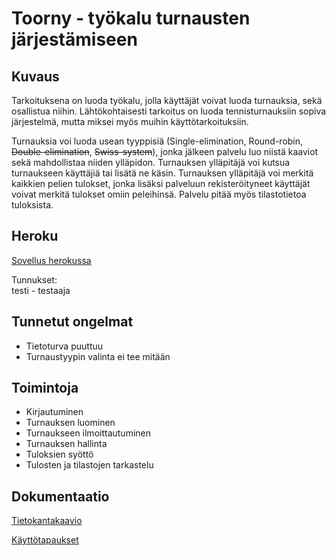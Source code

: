 # Toorny - työkalu turnausten järjestämiseen

## Kuvaus

Tarkoituksena on luoda työkalu, jolla käyttäjät voivat luoda turnauksia, sekä osallistua niihin. Lähtökohtaisesti tarkoitus on luoda tennisturnauksiin sopiva järjestelmä, mutta miksei myös muihin käyttötarkoituksiin.

Turnauksia voi luoda usean tyyppisiä (Single-elimination, Round-robin, ~~Double-elimination~~, ~~Swiss-system~~), jonka jälkeen palvelu luo niistä kaaviot sekä mahdollistaa niiden ylläpidon. Turnauksen ylläpitäjä voi kutsua turnaukseen käyttäjiä tai lisätä ne käsin. Turnauksen ylläpitäjä voi merkitä kaikkien pelien tulokset, jonka lisäksi palveluun rekisteröityneet käyttäjät voivat merkitä tulokset omiin peleihinsä. Palvelu pitää myös tilastotietoa tuloksista.

## Heroku

[Sovellus herokussa](https://tsoha-toorny.herokuapp.com)

Tunnukset:  
testi - testaaja

## Tunnetut ongelmat

- Tietoturva puuttuu
- Turnaustyypin valinta ei tee mitään

## Toimintoja

- Kirjautuminen
- Turnauksen luominen
- Turnaukseen ilmoittautuminen
- Turnauksen hallinta
- Tuloksien syöttö
- Tulosten ja tilastojen tarkastelu

## Dokumentaatio

[Tietokantakaavio](https://github.com/msha/toorny/blob/master/documentation/tietokanta.jpg)

[Käyttötapaukset](https://github.com/msha/toorny/blob/master/documentation/usecases.md)
